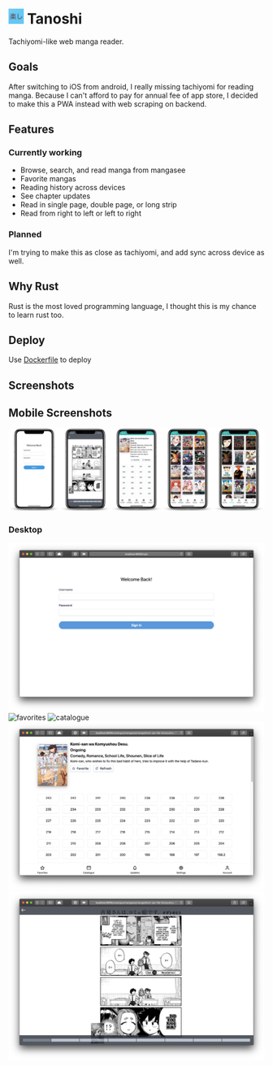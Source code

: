 # <img src="tanoshi-web/static/apple-touch-icon.png" alt="" width="30" height=30/> Tanoshi
Tachiyomi-like web manga reader.

## Goals
After switching to iOS from android, I really missing tachiyomi for reading manga.
Because I can't afford to pay for annual fee of app store, 
I decided to make this a PWA instead with web scraping on backend.

## Features
### Currently working
- Browse, search, and read manga from mangasee
- Favorite mangas
- Reading history across devices
- See chapter updates
- Read in single page, double page, or long strip
- Read from right to left or left to right
### Planned
I'm trying to make this as close as tachiyomi, and add sync across device as well.

## Why Rust
Rust is the most loved programming language, I thought this is my chance to learn rust too.

## Deploy
Use [Dockerfile](Dockerfile) to deploy

## Screenshots
## Mobile Screenshots
![favorites](screenshots/mobile.png)

### Desktop
![login](screenshots/login.png)
![favorites](screenshots/favorites.png)
![catalogue](screenshots/catalogue.png)
![detail](screenshots/detail.png)
![reader](screenshots/reader.png)
